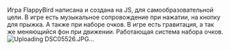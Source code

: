 Игра FlappyBird написана и создана на JS, для самообразовательной цели.
В игре есть музыкальное сопровождение при нажатии, на кнопку для прыжка. А также при наборе очков.
В игре есть гравитация, а так же меняющийся фон при движении.
Работающая система набора очков.
![Uploading DSC05526.JPG…]()
